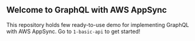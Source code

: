 ## Welcome to GraphQL with AWS AppSync

This repository holds few ready-to-use demo for implementing GraphQL with AWS AppSync. Go to `1-basic-api` to get started!
